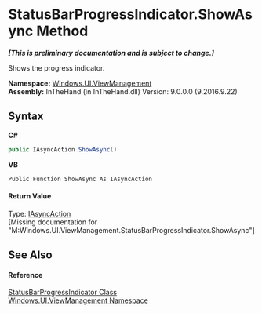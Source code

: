 # StatusBarProgressIndicator.ShowAsync Method 
 _**\[This is preliminary documentation and is subject to change.\]**_

Shows the progress indicator.

**Namespace:**&nbsp;<a href="N_Windows_UI_ViewManagement">Windows.UI.ViewManagement</a><br />**Assembly:**&nbsp;InTheHand (in InTheHand.dll) Version: 9.0.0.0 (9.2016.9.22)

## Syntax

**C#**<br />
``` C#
public IAsyncAction ShowAsync()
```

**VB**<br />
``` VB
Public Function ShowAsync As IAsyncAction
```


#### Return Value
Type: <a href="T_Windows_Foundation_IAsyncAction">IAsyncAction</a><br />\[Missing <returns> documentation for "M:Windows.UI.ViewManagement.StatusBarProgressIndicator.ShowAsync"\]

## See Also


#### Reference
<a href="T_Windows_UI_ViewManagement_StatusBarProgressIndicator">StatusBarProgressIndicator Class</a><br /><a href="N_Windows_UI_ViewManagement">Windows.UI.ViewManagement Namespace</a><br />